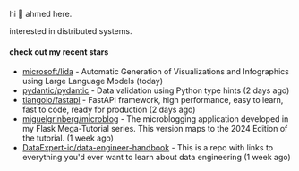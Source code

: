 hi 👋 ahmed here.

interested in distributed systems.

#### check out my recent stars

- [microsoft/lida](https://github.com/microsoft/lida) - Automatic Generation of Visualizations and Infographics using Large Language Models (today)
- [pydantic/pydantic](https://github.com/pydantic/pydantic) - Data validation using Python type hints (2 days ago)
- [tiangolo/fastapi](https://github.com/tiangolo/fastapi) - FastAPI framework, high performance, easy to learn, fast to code, ready for production (2 days ago)
- [miguelgrinberg/microblog](https://github.com/miguelgrinberg/microblog) - The microblogging application developed in my Flask Mega-Tutorial series. This version maps to the 2024 Edition of the tutorial. (1 week ago)
- [DataExpert-io/data-engineer-handbook](https://github.com/DataExpert-io/data-engineer-handbook) - This is a repo with links to everything you&#39;d ever want to learn about data engineering (1 week ago)

